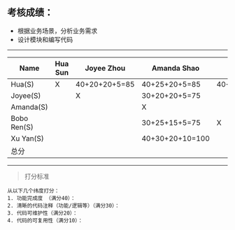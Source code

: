 ## 考核成绩：
* 根据业务场景，分析业务需求
* 设计模块和编写代码
----------------------------------------------------------------
|Name       |Hua Sun |Joyee Zhou |Amanda Shao |Bobo Ren |Xu Yan |
|-----------|--------|-----------|------------|---------|-------|
|Hua(S)     |X       | 40+20+20+5=85 |40+25+20+5=85     | 40+25+20+5=85        | 40+25+20+5=85      |
|Joyee(S)   |        |X          |30+20+20+5=75           |         |       | 
|Amanda(S)  |        |           |X           |         |       |
|Bobo Ren(S)|        |           |30+25+15+5=75            |X        |       |
|Xu Yan(S)  |        |           |40+30+20+10=100            |         |X      |
|总分        |        |           |            |         |       |
----------------------------------------------------------------

> 打分标准

    从以下几个纬度打分：
    1. 功能完成度 （满分40）：
    2. 清晰的代码注释（功能/逻辑等）（满分30）：
    3. 代码可维护性（满分20）：
    4. 代码的可复用性（满分10）：
